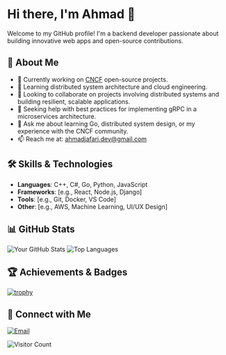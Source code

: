 # Hi there, I'm Ahmad 👋

Welcome to my GitHub profile! I'm a backend developer passionate about building innovative web apps and open-source contributions.

## 🚀 About Me
- 🔭 Currently working on [CNCF](https://www.cncf.io/) open-source projects.
- 🌱 Learning distributed system architecture and cloud engineering.
- 👯 Looking to collaborate on projects involving distributed systems and building resilient, scalable applications.
- 🤔 Seeking help with best practices for implementing gRPC in a microservices architecture.
- 💬 Ask me about learning Go, distributed system design, or my experience with the CNCF community.
- 📫 Reach me at: ahmadjafari.dev@gmail.com

## 🛠️ Skills & Technologies
- **Languages**: C++, C#, Go, Python, JavaScript
- **Frameworks**: [e.g., React, Node.js, Django]
- **Tools**: [e.g., Git, Docker, VS Code]
- **Other**: [e.g., AWS, Machine Learning, UI/UX Design]

## 📊 GitHub Stats
![Your GitHub Stats](https://github-readme-stats.vercel.app/api?username=ahmadjafari86&show_icons=true&theme=radical)
![Top Languages](https://github-readme-stats.vercel.app/api/top-langs/?username=ahmadjafari86&layout=compact&theme=radical)

## 🏆 Achievements & Badges
[![trophy](https://github-profile-trophy.vercel.app/?username=ahmadjafari86&theme=onedark)](https://github.com/ryo-ma/github-profile-trophy)


## 🔗 Connect with Me
[![Email](https://img.shields.io/badge/Email-Contact-red?logo=gmail)](mailto:ahmadjafari.dev@gmail.com)

![Visitor Count](https://visitor-badge.laobi.icu/badge?page_id=ahmadjafari86)

